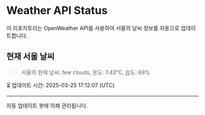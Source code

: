 
# Weather API Status

이 리포지토리는 OpenWeather API를 사용하여 서울의 날씨 정보를 자동으로 업데이트합니다.

## 현재 서울 날씨
> 서울의 현재 날씨: few clouds, 온도: 7.43°C, 습도: 69%

⏳ 업데이트 시간: 2025-03-25 17:12:07 (UTC)

---
자동 업데이트 봇에 의해 관리됩니다.

